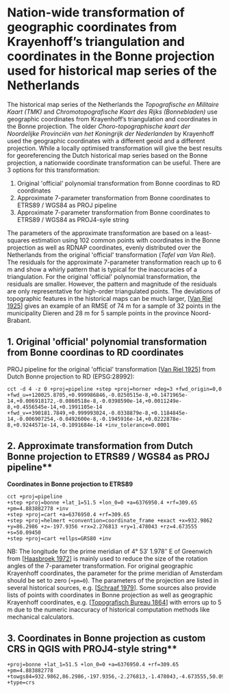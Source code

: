 # Nation-wide transformation of geographic coordinates from Krayenhoff’s triangulation and coordinates in the Bonne projection used for historical map series of the Netherlands
The historical map series of the Netherlands the *Topografische en Militaire Kaart (TMK)* and *Chromotopografische Kaart des Rijks (Bonnebladen)* use geographic coordinates from Krayenhoff’s triangulation and coordinates in the Bonne projection. The older *Choro-topographische kaart der Noordelijke Provinciën van het Koningrijk der Nederlanden* by Krayenhoff used the geographic coordinates with a different geoid and a different projection. While a locally optimised transformation will give the best results for georeferencing the Dutch historical map series based on the Bonne projection, a nationwide coordinate transformation can be useful. There are 3 options for this transformation:

1. Original 'official' polynomial transformation from Bonne coordinas to RD coordinates
2. Approximate 7-parameter transformation from Bonne coordinates to ETRS89 / WGS84 as PROJ pipeline
3. Approximate 7-parameter transformation from Bonne coordinates to ETRS89 / WGS84 as PROJ4-syle string

The parameters of the approximate transformation are based on a least-squares estimation using 102 common points with coordinates in the Bonne projection as well as RDNAP coordinates, evenly distributed over the Netherlands from the original 'official' transformation (*Tafel van Van Riel*). The residuals for the approximate 7-parameter transformation reach up to 6 m and show a whirly pattern that is typical for the inaccuracies of a triangulation. For the original 'official' polynomial transformation, the residuals are smaller. However, the pattern and magnitude of the residuals are only representative for high-order triangulated points. The deviations of topographic features in the historical maps can be much larger, [[Van Riel 1925](https://dehollandsecirkel.courant.nu/periodicals/TKL/1925)] gives an example of an RMSE of 74 m for a sample of 32 points in the municipality Dieren and 28 m for 5 sample points in the province Noord-Brabant.

## 1. Original 'official' polynomial transformation from Bonne coordinas to RD coordinates
PROJ pipeline for the original 'official' transformation [[Van Riel 1925](https://dehollandsecirkel.courant.nu/periodicals/TKL/1925)] from Dutch Bonne projection to RD (EPSG:28992):
```
cct -d 4 -z 0 +proj=pipeline +step +proj=horner +deg=3 +fwd_origin=0,0 +fwd_u=+120025.8705,+0.999986846,-0.0250515e-8,+0.1471965e-14,+0.006918172,-0.0860518e-8,-0.0398590e-14,+0.0011249e-8,+0.4556545e-14,+0.1991105e-14 +fwd_v=+390181.7849,+0.999993024,-0.0338879e-8,+0.1184845e-14,-0.006907254,-0.0492600e-8,-0.1945916e-14,+0.0222878e-8,+0.9244571e-14,-0.1091684e-14 +inv_tolerance=0.0001
```

## 2. Approximate transformation from Dutch Bonne projection to ETRS89 / WGS84 as PROJ pipeline**

 

**Coordinates in Bonne projection to ETRS89**
```
cct +proj=pipeline 
+step +proj=bonne +lat_1=51.5 +lon_0=0 +a=6376950.4 +rf=309.65 +pm=4.883882778 +inv 
+step +proj=cart +a=6376950.4 +rf=309.65
+step +proj=helmert +convention=coordinate_frame +exact +x=932.9862 +y=86.2986 +z=-197.9356 +rx=2.276813 +ry=1.478043 +rz=4.673555 +s=50.09450 
+step +proj=cart +ellps=GRS80 +inv
```

NB: The longitude for the prime meridian of 4° 53′ 1.978″ E of Greenwich from [[Haasbroek 1972](https://ncgeo.nl/downloads/16Haasbroek.pdf)] is mainly used to reduce the size of the rotation angles of the 7-parameter transformation. For original geographic Krayenhoff coordinates, the parameter for the prime meridian of Amsterdam should be set to zero (`+pm=0`). The parameters of the projection are listed in several historical sources, e.g. [[Schraaf 1979](https://ncgeo.nl/downloads/23VanDerSchraaf.pdf)]. Some sources also provide lists of points with coordinates in Bonne projection as well as geographic Krayenhoff coordinates, e.g. [[Topografisch Bureau 1864](https://www.google.nl/search?q=Meetkunstige+beschrijving+van+het+Koningrijk+der+Nederlanden&tbm=bks)] with errors up to 5 m due to the numeric inaccuracy of historical computation methods like mechanical calculators.



## 3. Coordinates in Bonne projection as custom CRS in QGIS with PROJ4-style string**
```
+proj=bonne +lat_1=51.5 +lon_0=0 +a=6376950.4 +rf=309.65 +pm=4.883882778 +towgs84=932.9862,86.2986,-197.9356,-2.276813,-1.478043,-4.673555,50.09450 +type=crs
```
